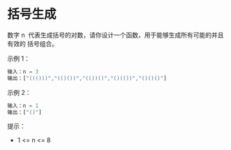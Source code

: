 # 括号生成

数字 n  代表生成括号的对数，请你设计一个函数，用于能够生成所有可能的并且 有效的 括号组合。

示例 1：

```ts
输入：n = 3
输出：["((()))","(()())","(())()","()(())","()()()"]
```

示例 2：

```ts
输入：n = 1
输出：["()"]
```

提示：

- 1 <= n <= 8
